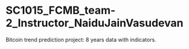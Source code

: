 # SC1015_FCMB_team-2_Instructor_NaiduJainVasudevan
Bitcoin trend prediction project: 8 years data with indicators.
